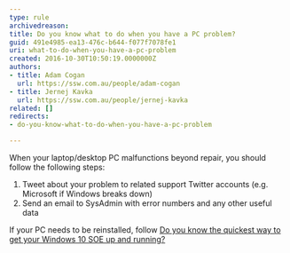 ```yaml
---
type: rule
archivedreason: 
title: Do you know what to do when you have a PC problem?
guid: 491e4985-ea13-476c-b644-f077f7078fe1
uri: what-to-do-when-you-have-a-pc-problem
created: 2016-10-30T10:50:19.0000000Z
authors:
- title: Adam Cogan
  url: https://ssw.com.au/people/adam-cogan
- title: Jernej Kavka
  url: https://ssw.com.au/people/jernej-kavka
related: []
redirects:
- do-you-know-what-to-do-when-you-have-a-pc-problem

---
```


When your laptop/desktop PC malfunctions beyond repair, you should follow the following steps:

<!--endintro-->

1. Tweet about your problem to related support Twitter accounts (e.g. Microsoft if Windows breaks down)
2. Send an email to SysAdmin with error numbers and any other useful data

If your PC needs to be reinstalled, follow [Do you know the quickest way to get your Windows 10 SOE up and running?](/do-you-know-the-quickest-way-to-get-your-windows-10-soe-up-and-running)
